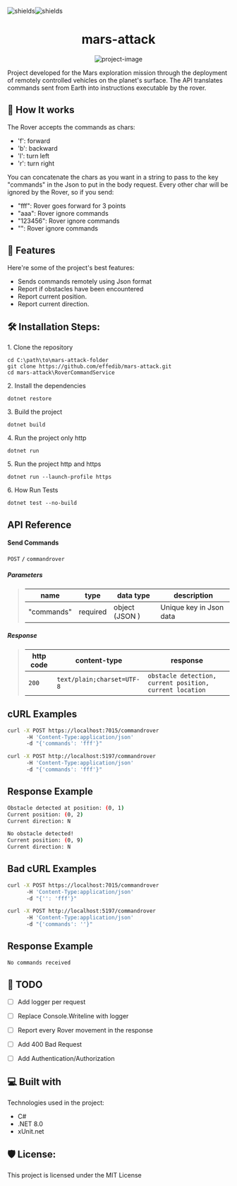 <p align="left"><img src="https://github.com/effedib/mars-attack/actions/workflows/dotnet.yml/badge.svg?branch=main" alt="shields"><img src="https://img.shields.io/codecov/c/github/effedib/mars-attack" alt="shields"></p>
<h1 align="center" id="title">mars-attack</h1>

<p align="center"><img src="https://socialify.git.ci/effedib/mars-attack/image?language=1&amp;name=1&amp;owner=1&amp;theme=Light" alt="project-image"></p>

<p id="description">Project developed for the Mars exploration mission through the deployment of remotely controlled vehicles on the planet's surface. The API translates commands sent from Earth into instructions executable by the rover.</p>
  

<h2>👷 How It works</h2>

The Rover accepts the commands as chars:

*   'f':   forward
*   'b':   backward
*   'l':   turn left
*   'r':   turn right

You can concatenate the chars as you want in a string to pass to the key "commands" in the Json to put in the body request.
Every other char will be ignored by the Rover, so if you send:

*   "fff":   Rover goes forward for 3 points
*   "aaa":   Rover ignore commands
*   "123456":   Rover ignore commands
*   "":   Rover ignore commands

<h2>🧐 Features</h2>

Here're some of the project's best features:

*   Sends commands remotely using Json format
*   Report if obstacles have been encountered
*   Report current position.
*   Report current direction.

<h2>🛠️ Installation Steps:</h2>

<p>1. Clone the repository</p>

```
cd C:\path\to\mars-attack-folder
git clone https://github.com/effedib/mars-attack.git
cd mars-attack\RoverCommandService
```

<p>2. Install the dependencies</p>

```
dotnet restore
```

<p>3. Build the project</p>

```
dotnet build
```

<p>4. Run the project only http</p>

```
dotnet run
```

<p>5. Run the project http and https</p>

```
dotnet run --launch-profile https
```

<p>6. How Run Tests</p>

```
dotnet test --no-build
```


## API Reference

#### Send Commands

 <summary><code>POST</code> <code><b>/</b></code> <code>commandrover</code></summary>

##### Parameters

> | name      |  type     | data type               | description                                                           |
> |-----------|-----------|-------------------------|-----------------------------------------------------------------------|
> | "commands" |  required | object (JSON )   | Unique key in Json data  |


##### Response

> | http code     | content-type                      | response                                                            |
> |---------------|-----------------------------------|---------------------------------------------------------------------|
> | `200`         | `text/plain;charset=UTF-8`        | `obstacle detection, current position, current location` |


## cURL Examples

```bash
curl -X POST https://localhost:7015/commandrover
      -H 'Content-Type:application/json'
      -d "{'commands': 'fff'}"

curl -X POST http://localhost:5197/commandrover
      -H 'Content-Type:application/json'
      -d "{'commands': 'fff'}"

```

## Response Example

```bash
Obstacle detected at position: (0, 1)
Current position: (0, 2)
Current direction: N

No obstacle detected!
Current position: (0, 9)
Current direction: N
```

## Bad cURL Examples

```bash
curl -X POST https://localhost:7015/commandrover
      -H 'Content-Type:application/json'
      -d "{'': 'fff'}"

curl -X POST http://localhost:5197/commandrover
      -H 'Content-Type:application/json'
      -d "{'commands': ''}"

```

## Response Example

```bash
No commands received
```

<h2>📝 TODO</h2>

- [ ] Add logger per request
- [ ] Replace Console.Writeline with logger
- [ ] Report every Rover movement in the response
- [ ] Add 400 Bad Request
- [ ] Add Authentication/Authorization


<h2>💻 Built with</h2>

Technologies used in the project:

*   C#
*   .NET 8.0
*   xUnit.net

<h2>🛡️ License:</h2>

This project is licensed under the MIT License
